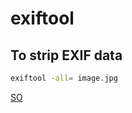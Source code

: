 # exiftool



## To strip EXIF data

```sh
exiftool -all= image.jpg
```
[SO](https://stackoverflow.com/questions/2654281/how-to-remove-exif-data-without-recompressing-the-jpeg)